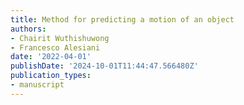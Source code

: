 ```yaml
---
title: Method for predicting a motion of an object
authors:
- Chairit Wuthishuwong
- Francesco Alesiani
date: '2022-04-01'
publishDate: '2024-10-01T11:44:47.566480Z'
publication_types:
- manuscript
---
```

